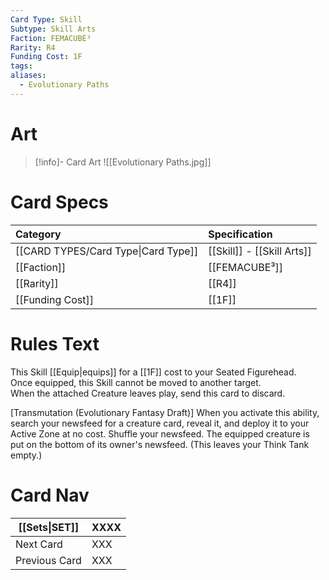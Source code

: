 ```yaml
---
Card Type: Skill
Subtype: Skill Arts
Faction: FEMACUBE³
Rarity: R4
Funding Cost: 1F
tags: 
aliases:
  - Evolutionary Paths
---
```

# Art

> [!info]- Card Art
> ![[Evolutionary Paths.jpg]]

# Card Specs

| Category | Specification| 
| :--- | :--- |
| [[CARD TYPES/Card Type\|Card Type]] | [[Skill]] - [[Skill Arts]] |  
| [[Faction]] | [[FEMACUBE³]] |  
| [[Rarity]] | [[R4]] |  
| [[Funding Cost]] | [[1F]] |  

# Rules Text  

This Skill [[Equip|equips]] for a [[1F]] cost to your Seated Figurehead.  
Once equipped, this Skill cannot be moved to another target.  
When the attached Creature leaves play, send this card to discard.  

[Transmutation (Evolutionary Fantasy Draft)]
When you activate this ability, search your newsfeed for a creature card, reveal it, and deploy it to your Active Zone at no cost. 
Shuffle your newsfeed. The equipped creature is put on the bottom of its owner's newsfeed. (This leaves your Think Tank empty.)

# Card Nav

| [[Sets\|SET]]           | XXXX |
| ------------- | ------------------------------ |
| Next Card     | XXX |
| Previous Card | XXX |


